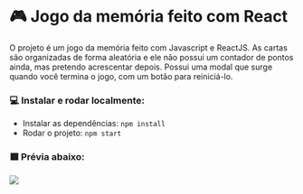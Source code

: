 # :video_game: Jogo da memória feito com React

O projeto é um jogo da memória feito com Javascript e ReactJS. As cartas são organizadas de forma aleatória e ele não possui um contador de pontos ainda, mas pretendo acrescentar depois. Possui uma modal que surge quando você termina o jogo, com um botão para reiniciá-lo. 

### :computer: Instalar e rodar localmente:

- Instalar as dependências: `npm install ` 
- Rodar o projeto: `npm start `

### :purple_square: Prévia abaixo:

![](https://i.ibb.co/3M2Ps1j/memory-card-github.jpg)
